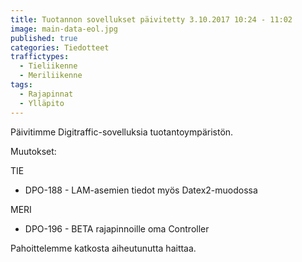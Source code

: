 ```yaml
---
title: Tuotannon sovellukset päivitetty 3.10.2017 10:24 - 11:02
image: main-data-eol.jpg
published: true
categories: Tiedotteet
traffictypes:
  - Tieliikenne
  - Meriliikenne
tags:
  - Rajapinnat
  - Ylläpito
---
```


Päivitimme Digitraffic-sovelluksia tuotantoympäristön.

Muutokset:

TIE
- DPO-188 - LAM-asemien tiedot myös Datex2-muodossa

MERI
- DPO-196 - BETA rajapinnoille oma Controller

Pahoittelemme katkosta aiheutunutta haittaa.
